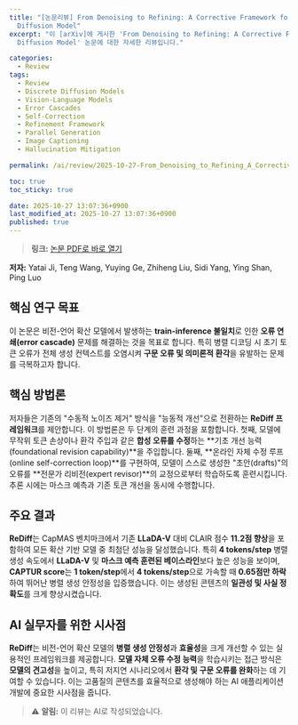 ```yaml
---
title: "[논문리뷰] From Denoising to Refining: A Corrective Framework for Vision-Language
  Diffusion Model"
excerpt: "이 [arXiv]에 게시한 'From Denoising to Refining: A Corrective Framework for Vision-Language
  Diffusion Model' 논문에 대한 자세한 리뷰입니다."

categories:
  - Review
tags:
  - Review
  - Discrete Diffusion Models
  - Vision-Language Models
  - Error Cascades
  - Self-Correction
  - Refinement Framework
  - Parallel Generation
  - Image Captioning
  - Hallucination Mitigation

permalink: /ai/review/2025-10-27-From_Denoising_to_Refining_A_Corrective_Framework_for_Vision-Language_Diffusion_Model/

toc: true
toc_sticky: true

date: 2025-10-27 13:07:36+0900
last_modified_at: 2025-10-27 13:07:36+0900
published: true
---
```

> **링크:** [논문 PDF로 바로 열기](https://arxiv.org/abs/2510.19871)

**저자:** Yatai Ji, Teng Wang, Yuying Ge, Zhiheng Liu, Sidi Yang, Ying Shan, Ping Luo



## 핵심 연구 목표
이 논문은 비전-언어 확산 모델에서 발생하는 **train-inference 불일치**로 인한 **오류 연쇄(error cascade)** 문제를 해결하는 것을 목표로 합니다. 특히 병렬 디코딩 시 초기 토큰 오류가 전체 생성 컨텍스트를 오염시켜 **구문 오류 및 의미론적 환각**을 유발하는 문제를 극복하고자 합니다.

## 핵심 방법론
저자들은 기존의 "수동적 노이즈 제거" 방식을 "능동적 개선"으로 전환하는 **ReDiff 프레임워크**를 제안합니다. 이 방법론은 두 단계의 훈련 과정을 포함합니다. 첫째, 모델에 무작위 토큰 손상이나 환각 주입과 같은 **합성 오류를 수정**하는 **기초 개선 능력(foundational revision capability)**을 주입합니다. 둘째, **온라인 자체 수정 루프(online self-correction loop)**를 구현하여, 모델이 스스로 생성한 "초안(drafts)"의 오류를 **전문가 리비전(expert revisor)**의 교정으로부터 학습하도록 훈련시킵니다. 추론 시에는 마스크 예측과 기존 토큰 개선을 동시에 수행합니다.

## 주요 결과
**ReDiff**는 CapMAS 벤치마크에서 기존 **LLaDA-V** 대비 CLAIR 점수 **11.2점 향상**을 포함하여 모든 확산 기반 모델 중 최첨단 성능을 달성했습니다. 특히 **4 tokens/step** 병렬 생성 속도에서 **LLaDA-V** 및 **마스크 예측 훈련된 베이스라인**보다 높은 성능을 보이며, **CAPTUR score**는 **1 token/step**에서 **4 tokens/step**으로 가속할 때 **0.65점만 하락**하여 뛰어난 병렬 생성 안정성을 입증했습니다. 이는 생성된 콘텐츠의 **일관성 및 사실 정확도**를 크게 향상시켰습니다.

## AI 실무자를 위한 시사점
**ReDiff**는 비전-언어 확산 모델의 **병렬 생성 안정성**과 **효율성**을 크게 개선할 수 있는 실용적인 프레임워크를 제공합니다. **모델 자체 오류 수정 능력**을 학습시키는 접근 방식은 **모델의 견고성**을 높이고, 특히 저지연 시나리오에서 **환각 및 구문 오류를 완화**하는 데 기여할 수 있습니다. 이는 고품질의 콘텐츠를 효율적으로 생성해야 하는 AI 애플리케이션 개발에 중요한 시사점을 줍니다.

> ⚠️ **알림:** 이 리뷰는 AI로 작성되었습니다.